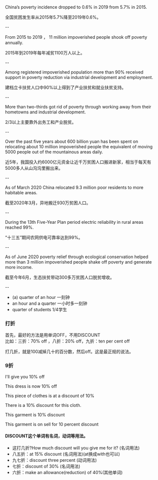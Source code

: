 China’s poverty incidence dropped to 0.6% in 2019 from 5.7% in 2015.

全国贫困发生率从2015年5.7%降至2019年0.6%。

--

From 2015 to 2019 ， 11 million impoverished people shook off poverty annually.

2015年到2019年每年减贫1100万人以上。

--

Among registered impoverished population more than 90% received support in poverty reduction via industrial development and employment.

建档立卡扶贫人口中90%以上得到了产业扶贫和就业扶贫支持。

--

More than two-thirds got rid of poverty through working away from their hometowns and industrial development.

2/3以上主要靠外出务工和产业脱贫。

--

Over the past five years about 600 billion yuan has been spent on relocating about 10 million impoverished people the equivalent of moving 5000 people out of the mountainous areas daily.

近5年，我国投入约6000亿元资金让近千万贫困人口搬进新家，相当于每天有5000多人从山沟沟里搬出来。

--

As of March 2020 China relocated 9.3 million poor residents to more habitable areas.

截至2020年3月，异地搬迁930万贫困人口。

--


During the 13th Five-Year Plan period electric reliability in rural areas reached 99%.

“十三五”期间农网供电可靠率达到99%。

--

As of June 2020 poverty relief through ecological conservation helped more than 3 million impoverished people shake off poverty and generate more income.

截至今年6月，生态扶贫带动300多万贫困人口脱贫增收。

--

* (a) quarter of an hour  一刻钟    
* an hour and a quarter 一小时多一刻钟 
*  quarter of students 1/4学生

### 打折

首先，最好的方法是用单词OFF，不用DISCOUNT  
比如：三折：70% off ，八折：20% off，九折：ten per cent off

打几折，就是100减掉几十的百分数，然后off。这是最正规的说法。

### 9折

I'll give you 10% off

This dress is now 10% off

This piece of clothes is at a discount of 10%

There is a 10% discount for this cloth.

This garment is 10% discount

This garment is on sell for 10 percent discount


#### DISCOUNT这个单词有名词，动词等用法。

* 这打几折?How much discount will you give me for it? (名词用法)  
* 八五折：at 15% discount (名词用法)(at换成with也可以)  
* 九七折：discount three percent (动词用法)  
* 七折：discount of 30% (名词用法)  
* 六折：make an allowance(reduction) of 40%(其他单词)  
 